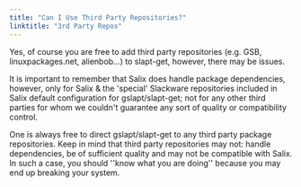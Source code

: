 ```yaml
---
title: "Can I Use Third Party Repositories?"
linktitle: "3rd Party Repos"
---
```


Yes, of course you are free to add third party repositories (e.g. GSB,
linuxpackages.net, alienbob...) to slapt-get, however, there may be
issues.

It is important to remember that Salix does handle package dependencies,
however, only for Salix & the 'special' Slackware repositories included
in Salix default configuration for gslapt/slapt-get; not for any other
third parties for whom we couldn't guarantee any sort of quality or
compatibility control.

One is always free to direct gslapt/slapt-get to any third party package
repositories.  Keep in mind that third party repositories may not:
handle dependencies, be of sufficient quality and may not be compatible
with Salix. In such a case, you should ''know what you are doing''
because you may end up breaking your system.

